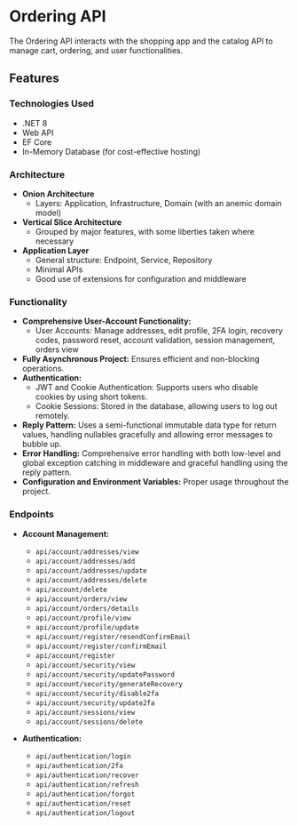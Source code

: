 # Ordering API

The Ordering API interacts with the shopping app and the catalog API to manage cart, ordering, and user functionalities.

## Features

### Technologies Used

- .NET 8
- Web API
- EF Core
- In-Memory Database (for cost-effective hosting)

### Architecture

- **Onion Architecture**
  - Layers: Application, Infrastructure, Domain (with an anemic domain model)
- **Vertical Slice Architecture**
  - Grouped by major features, with some liberties taken where necessary
- **Application Layer**
  - General structure: Endpoint, Service, Repository
  - Minimal APIs
  - Good use of extensions for configuration and middleware

### Functionality

- **Comprehensive User-Account Functionality:**
  - User Accounts: Manage addresses, edit profile, 2FA login, recovery codes, password reset, account validation, session management, orders view
- **Fully Asynchronous Project:** Ensures efficient and non-blocking operations.
- **Authentication:**
  - JWT and Cookie Authentication: Supports users who disable cookies by using short tokens.
  - Cookie Sessions: Stored in the database, allowing users to log out remotely.
- **Reply Pattern:** Uses a semi-functional immutable data type for return values, handling nullables gracefully and allowing error messages to bubble up.
- **Error Handling:** Comprehensive error handling with both low-level and global exception catching in middleware and graceful handling using the reply pattern.
- **Configuration and Environment Variables:** Proper usage throughout the project.

### Endpoints

- **Account Management:**
  - `api/account/addresses/view`
  - `api/account/addresses/add`
  - `api/account/addresses/update`
  - `api/account/addresses/delete`
  - `api/account/delete`
  - `api/account/orders/view`
  - `api/account/orders/details`
  - `api/account/profile/view`
  - `api/account/profile/update`
  - `api/account/register/resendConfirmEmail`
  - `api/account/register/confirmEmail`
  - `api/account/register`
  - `api/account/security/view`
  - `api/account/security/updatePassword`
  - `api/account/security/generateRecovery`
  - `api/account/security/disable2fa`
  - `api/account/security/update2fa`
  - `api/account/sessions/view`
  - `api/account/sessions/delete`

- **Authentication:**
  - `api/authentication/login`
  - `api/authentication/2fa`
  - `api/authentication/recover`
  - `api/authentication/refresh`
  - `api/authentication/forgot`
  - `api/authentication/reset`
  - `api/authentication/logout`
